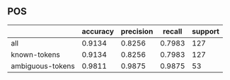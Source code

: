 
## POS

|                  | accuracy | precision | recall | support |
|------------------|----------|-----------|--------|---------|
| all              | 0.9134   | 0.8256    | 0.7983 | 127     |
| known-tokens     | 0.9134   | 0.8256    | 0.7983 | 127     |
| ambiguous-tokens | 0.9811   | 0.9875    | 0.9875 | 53      |

